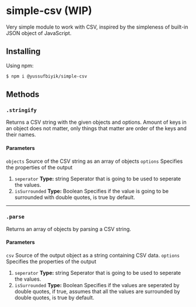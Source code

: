 # simple-csv (WIP)
Very simple module to work with CSV, inspired by the simpleness of built-in JSON object of JavaScript.
## Installing
Using npm:
```bash
$ npm i @yussufbiyik/simple-csv
```
## Methods
### ```.stringify```
Returns a CSV string with the given objects and options. Amount of keys in an object does not matter, only things that matter are order of the keys and their names.
#### Parameters
```objects```
Source of the CSV string as an array of objects
```options```
Specifies the properties of the output
1.  ```seperator```
**Type:** string
Seperator that is going to be used to seperate the values.
2.  ```isSurrounded```
**Type:** Boolean
Specifies if the value is going to be surrounded with double quotes, is true by default.

---
### ```.parse```
Returns an array of objects by parsing a CSV string.
#### Parameters
```csv```
Source of the output object as a string containing CSV data.
```options```
Specifies the properties of the output
1.  ```seperator```
**Type:** string
Seperator that is going to be used to seperate the values.
2.  ```isSurrounded```
**Type:** Boolean
Specifies if the values are seperated by double quotes, if true, assumes that all the values are surrounded by double quotes, is true by default.